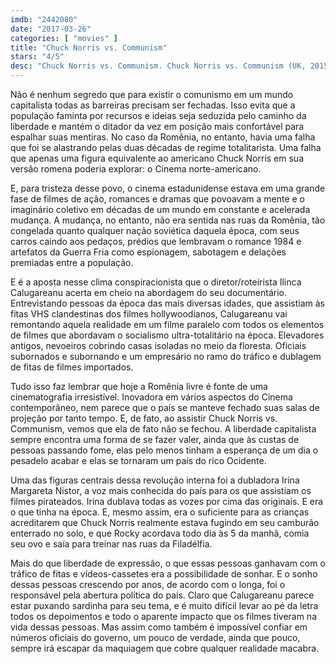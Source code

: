 ```yaml
---
imdb: "2442080"
date: "2017-03-26"
categories: [ "movies" ]
title: "Chuck Norris vs. Communism"
stars: "4/5"
desc: "Chuck Norris vs. Communism. Chuck Norris vs. Communism (UK, 2015). Dirigido por Ilinca Calugareanu. Escrito por Ilinca Calugareanu. Com Irina Margareta Nistor (Herself), Ana Maria Moldovan (Irina Margareta Nistor), Dan Chiorean (Teodor Zamfir), Valentin Oncu (Mircea), Cristian Stanca (Orzan), Petre Bacioiu (Petrulea), Elena Ivanca (Mrs. Cristea), Florin Mircea (Mihaies), Ileana Negru (Mrs. Urse)."
---
```

Não é nenhum segredo que para existir o comunismo em um mundo capitalista todas as barreiras precisam ser fechadas. Isso evita que a população faminta por recursos e ideias seja seduzida pelo caminho da liberdade e mantém o ditador da vez em posição mais confortável para espalhar suas mentiras. No caso da Romênia, no entanto, havia uma falha que foi se alastrando pelas duas décadas de regime totalitarista. Uma falha que apenas uma figura equivalente ao americano Chuck Norris em sua versão romena poderia explorar: o Cinema norte-americano.

E, para tristeza desse povo, o cinema estadunidense estava em uma grande fase de filmes de ação, romances e dramas que povoavam a mente e o imaginário coletivo em décadas de um mundo em constante e acelerada mudança. A mudança, no entanto, não era sentida nas ruas da Romênia, tão congelada quanto qualquer nação soviética daquela época, com seus carros caindo aos pedaços, prédios que lembravam o romance 1984 e artefatos da Guerra Fria como espionagem, sabotagem e delações premiadas entre a população.

E é a aposta nesse clima conspiracionista que o diretor/roteirista Ilinca Calugareanu acerta em cheio na abordagem do seu documentário. Entrevistando pessoas da época das mais diversas idades, que assistiam às fitas VHS clandestinas dos filmes hollywoodianos, Calugareanu vai remontando aquela realidade em um filme paralelo com todos os elementos de filmes que abordavam o socialismo ultra-totalitário na época. Elevadores antigos, nevoeiros cobrindo casas isoladas no meio da floresta. Oficiais subornados e subornando e um empresário no ramo do tráfico e dublagem de fitas de filmes importados.

Tudo isso faz lembrar que hoje a Romênia livre é fonte de uma cinematografia irresistível. Inovadora em vários aspectos do Cinema contemporâneo, nem parece que o país se manteve fechado suas salas de projeção por tanto tempo. E, de fato, ao assistir Chuck Norris vs. Communism, vemos que ela de fato não se fechou. A liberdade capitalista sempre encontra uma forma de se fazer valer, ainda que às custas de pessoas passando fome, elas pelo menos tinham a esperança de um dia o pesadelo acabar e elas se tornaram um país do rico Ocidente.

Uma das figuras centrais dessa revolução interna foi a dubladora Irina Margareta Nistor, a voz mais conhecida do país para os que assistiam os filmes pirateados. Irina dublava todas as vozes por cima das originais. E era o que tinha na época. E, mesmo assim, era o suficiente para as crianças acreditarem que Chuck Norris realmente estava fugindo em seu camburão enterrado no solo, e que Rocky acordava todo dia às 5 da manhã, comia seu ovo e saía para treinar nas ruas da Filadélfia.

Mais do que liberdade de expressão, o que essas pessoas ganhavam com o tráfico de fitas e vídeos-cassetes era a possibilidade de sonhar. E o sonho dessas pessoas crescendo por anos, de acordo com o longa, foi o responsável pela abertura política do país. Claro que Calugareanu parece estar puxando sardinha para seu tema, e é muito difícil levar ao pé da letra todos os depoimentos e todo o aparente impacto que os filmes tiveram na vida dessas pessoas. Mas assim como também é impossível confiar em números oficiais do governo, um pouco de verdade, ainda que pouco, sempre irá escapar da maquiagem que cobre qualquer realidade macabra.
